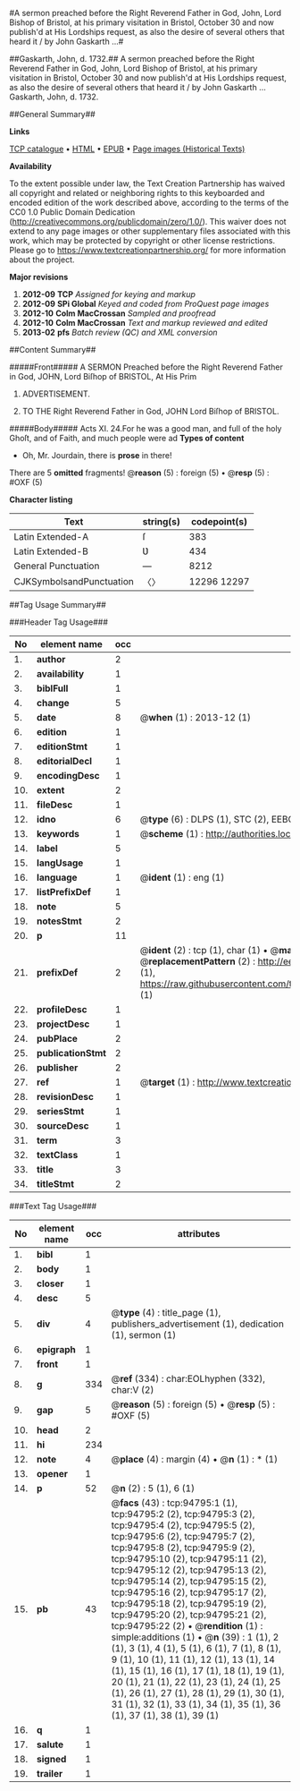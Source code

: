#A sermon preached before the Right Reverend Father in God, John, Lord Bishop of Bristol, at his primary visitation in Bristol, October 30 and now publish'd at His Lordships request, as also the desire of several others that heard it / by John Gaskarth ...#

##Gaskarth, John, d. 1732.##
A sermon preached before the Right Reverend Father in God, John, Lord Bishop of Bristol, at his primary visitation in Bristol, October 30 and now publish'd at His Lordships request, as also the desire of several others that heard it / by John Gaskarth ...
Gaskarth, John, d. 1732.

##General Summary##

**Links**

[TCP catalogue](http://www.ota.ox.ac.uk/tcp/)  • 
[HTML](http://tei.it.ox.ac.uk/tcp/Texts-HTML/free/A42/A42431.html)  • 
[EPUB](http://tei.it.ox.ac.uk/tcp/Texts-EPUB/free/A42/A42431.epub) • 
[Page images (Historical Texts)](https://historicaltexts.jisc.ac.uk/eebo-12871262e)

**Availability**

To the extent possible under law, the Text Creation Partnership has waived all copyright and related or neighboring rights to this keyboarded and encoded edition of the work described above, according to the terms of the CC0 1.0 Public Domain Dedication (http://creativecommons.org/publicdomain/zero/1.0/). This waiver does not extend to any page images or other supplementary files associated with this work, which may be protected by copyright or other license restrictions. Please go to https://www.textcreationpartnership.org/ for more information about the project.

**Major revisions**

1. __2012-09__ __TCP__ *Assigned for keying and markup*
1. __2012-09__ __SPi Global__ *Keyed and coded from ProQuest page images*
1. __2012-10__ __Colm MacCrossan__ *Sampled and proofread*
1. __2012-10__ __Colm MacCrossan__ *Text and markup reviewed and edited*
1. __2013-02__ __pfs__ *Batch review (QC) and XML conversion*

##Content Summary##

#####Front#####
A SERMON Preached before the Right Reverend Father in God, JOHN, Lord Biſhop of BRISTOL, At His Prim
1. ADVERTISEMENT.

1. TO THE Right Reverend Father in God, JOHN Lord Biſhop of BRISTOL.

#####Body#####
Acts XI. 24.For he was a good man, and full of the holy Ghoſt, and of Faith, and much people were ad
**Types of content**

  * Oh, Mr. Jourdain, there is **prose** in there!

There are 5 **omitted** fragments! 
 @__reason__ (5) : foreign (5)  •  @__resp__ (5) : #OXF (5)

**Character listing**


|Text|string(s)|codepoint(s)|
|---|---|---|
|Latin Extended-A|ſ|383|
|Latin Extended-B|Ʋ|434|
|General Punctuation|—|8212|
|CJKSymbolsandPunctuation|〈〉|12296 12297|

##Tag Usage Summary##

###Header Tag Usage###

|No|element name|occ|attributes|
|---|---|---|---|
|1.|__author__|2||
|2.|__availability__|1||
|3.|__biblFull__|1||
|4.|__change__|5||
|5.|__date__|8| @__when__ (1) : 2013-12 (1)|
|6.|__edition__|1||
|7.|__editionStmt__|1||
|8.|__editorialDecl__|1||
|9.|__encodingDesc__|1||
|10.|__extent__|2||
|11.|__fileDesc__|1||
|12.|__idno__|6| @__type__ (6) : DLPS (1), STC (2), EEBO-CITATION (1), OCLC (1), VID (1)|
|13.|__keywords__|1| @__scheme__ (1) : http://authorities.loc.gov/ (1)|
|14.|__label__|5||
|15.|__langUsage__|1||
|16.|__language__|1| @__ident__ (1) : eng (1)|
|17.|__listPrefixDef__|1||
|18.|__note__|5||
|19.|__notesStmt__|2||
|20.|__p__|11||
|21.|__prefixDef__|2| @__ident__ (2) : tcp (1), char (1)  •  @__matchPattern__ (2) : ([0-9\-]+):([0-9IVX]+) (1), (.+) (1)  •  @__replacementPattern__ (2) : http://eebo.chadwyck.com/downloadtiff?vid=$1&page=$2 (1), https://raw.githubusercontent.com/textcreationpartnership/Texts/master/tcpchars.xml#$1 (1)|
|22.|__profileDesc__|1||
|23.|__projectDesc__|1||
|24.|__pubPlace__|2||
|25.|__publicationStmt__|2||
|26.|__publisher__|2||
|27.|__ref__|1| @__target__ (1) : http://www.textcreationpartnership.org/docs/. (1)|
|28.|__revisionDesc__|1||
|29.|__seriesStmt__|1||
|30.|__sourceDesc__|1||
|31.|__term__|3||
|32.|__textClass__|1||
|33.|__title__|3||
|34.|__titleStmt__|2||


###Text Tag Usage###

|No|element name|occ|attributes|
|---|---|---|---|
|1.|__bibl__|1||
|2.|__body__|1||
|3.|__closer__|1||
|4.|__desc__|5||
|5.|__div__|4| @__type__ (4) : title_page (1), publishers_advertisement (1), dedication (1), sermon (1)|
|6.|__epigraph__|1||
|7.|__front__|1||
|8.|__g__|334| @__ref__ (334) : char:EOLhyphen (332), char:V (2)|
|9.|__gap__|5| @__reason__ (5) : foreign (5)  •  @__resp__ (5) : #OXF (5)|
|10.|__head__|2||
|11.|__hi__|234||
|12.|__note__|4| @__place__ (4) : margin (4)  •  @__n__ (1) : * (1)|
|13.|__opener__|1||
|14.|__p__|52| @__n__ (2) : 5 (1), 6 (1)|
|15.|__pb__|43| @__facs__ (43) : tcp:94795:1 (1), tcp:94795:2 (2), tcp:94795:3 (2), tcp:94795:4 (2), tcp:94795:5 (2), tcp:94795:6 (2), tcp:94795:7 (2), tcp:94795:8 (2), tcp:94795:9 (2), tcp:94795:10 (2), tcp:94795:11 (2), tcp:94795:12 (2), tcp:94795:13 (2), tcp:94795:14 (2), tcp:94795:15 (2), tcp:94795:16 (2), tcp:94795:17 (2), tcp:94795:18 (2), tcp:94795:19 (2), tcp:94795:20 (2), tcp:94795:21 (2), tcp:94795:22 (2)  •  @__rendition__ (1) : simple:additions (1)  •  @__n__ (39) : 1 (1), 2 (1), 3 (1), 4 (1), 5 (1), 6 (1), 7 (1), 8 (1), 9 (1), 10 (1), 11 (1), 12 (1), 13 (1), 14 (1), 15 (1), 16 (1), 17 (1), 18 (1), 19 (1), 20 (1), 21 (1), 22 (1), 23 (1), 24 (1), 25 (1), 26 (1), 27 (1), 28 (1), 29 (1), 30 (1), 31 (1), 32 (1), 33 (1), 34 (1), 35 (1), 36 (1), 37 (1), 38 (1), 39 (1)|
|16.|__q__|1||
|17.|__salute__|1||
|18.|__signed__|1||
|19.|__trailer__|1||
